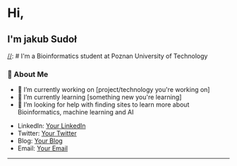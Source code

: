 # Hi,

## I'm jakub Sudoł

[//]: # I'm a Bioinformatics student at Poznan University of Technology

### 🌱 About Me

- 🔭 I’m currently working on [project/technology you're working on]
- 🌱 I’m currently learning [something new you're learning]
- 🤔 I’m looking for help with finding sites to learn more about Bioinformatics, machine learning and AI
  
[//]: # (Provide links to your social media profiles, portfolio, or any other platforms where people can find you.)

- LinkedIn: [Your LinkedIn](#)
- Twitter: [Your Twitter](#)
- Blog: [Your Blog](#)
- Email: [Your Email](#)

---
